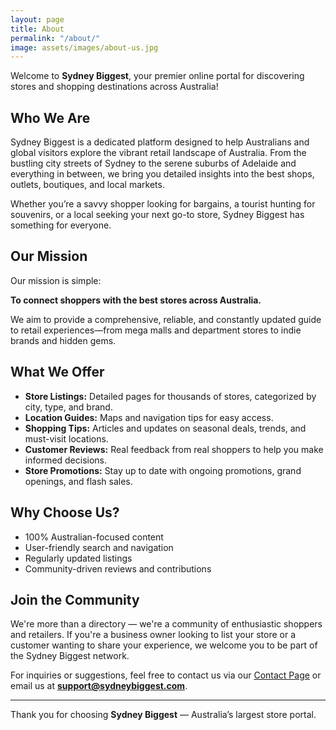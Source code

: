 ```yaml
---
layout: page
title: About
permalink: "/about/"
image: assets/images/about-us.jpg
---
```


Welcome to **Sydney Biggest**, your premier online portal for discovering stores and shopping destinations across Australia!

## Who We Are

Sydney Biggest is a dedicated platform designed to help Australians and global visitors explore the vibrant retail landscape of Australia. From the bustling city streets of Sydney to the serene suburbs of Adelaide and everything in between, we bring you detailed insights into the best shops, outlets, boutiques, and local markets.

Whether you’re a savvy shopper looking for bargains, a tourist hunting for souvenirs, or a local seeking your next go-to store, Sydney Biggest has something for everyone.

## Our Mission

Our mission is simple:  

**To connect shoppers with the best stores across Australia.**  

We aim to provide a comprehensive, reliable, and constantly updated guide to retail experiences—from mega malls and department stores to indie brands and hidden gems.

## What We Offer

- **Store Listings:** Detailed pages for thousands of stores, categorized by city, type, and brand.
- **Location Guides:** Maps and navigation tips for easy access.
- **Shopping Tips:** Articles and updates on seasonal deals, trends, and must-visit locations.
- **Customer Reviews:** Real feedback from real shoppers to help you make informed decisions.
- **Store Promotions:** Stay up to date with ongoing promotions, grand openings, and flash sales.

## Why Choose Us?

- 100% Australian-focused content  
- User-friendly search and navigation  
- Regularly updated listings  
- Community-driven reviews and contributions  

## Join the Community

We're more than a directory — we're a community of enthusiastic shoppers and retailers. If you're a business owner looking to list your store or a customer wanting to share your experience, we welcome you to be part of the Sydney Biggest network.

For inquiries or suggestions, feel free to contact us via our [Contact Page](https://sydneybiggest.github.io/contact/) or email us at **support@sydneybiggest.com**.

---

Thank you for choosing **Sydney Biggest** — Australia’s largest store portal.
